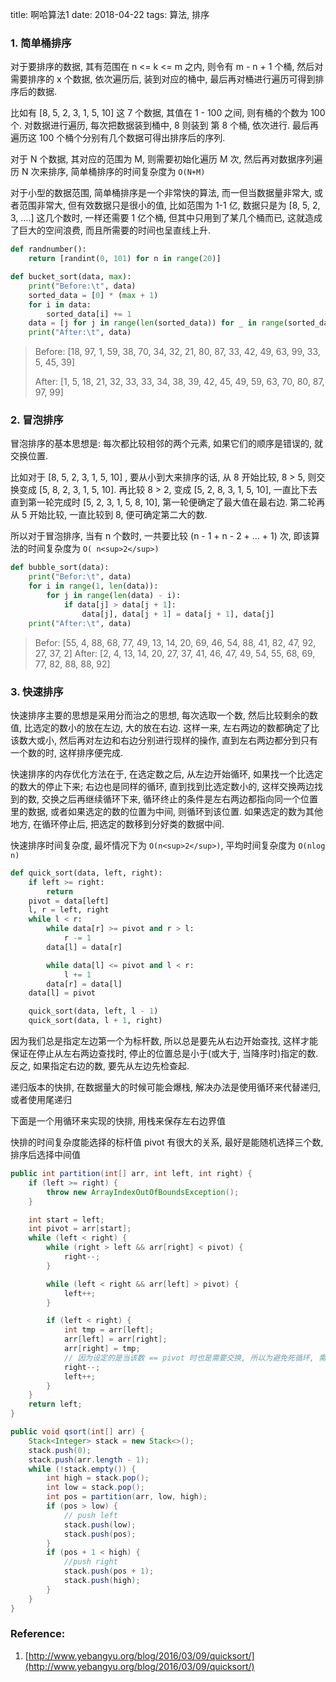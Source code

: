 title: 啊哈算法1
date: 2018-04-22
tags: 算法, 排序



### 1. 简单桶排序

对于要排序的数据, 其有范围在 n <= k <= m 之内, 则令有 m - n + 1 个桶, 然后对需要排序的 x 个数据, 依次遍历后, 装到对应的桶中, 最后再对桶进行遍历可得到排序后的数据.

比如有 [8, 5, 2, 3, 1, 5, 10] 这 7 个数据, 其值在 1 - 100 之间, 则有桶的个数为 100 个.  对数据进行遍历, 每次把数据装到桶中, 8 则装到 第 8 个桶, 依次进行. 最后再遍历这 100 个桶个分别有几个数据可得出排序后的序列.

对于 N 个数据, 其对应的范围为 M, 则需要初始化遍历 M 次, 然后再对数据序列遍历 N 次来排序, 简单桶排序的时间复杂度为 `O(N+M)`

对于小型的数据范围, 简单桶排序是一个非常快的算法, 而一但当数据量非常大, 或者范围非常大, 但有效数据只是很小的值, 比如范围为 1-1 亿, 数据只是为 [8, 5, 2, 3, ….] 这几个数时, 一样还需要 1 亿个桶, 但其中只用到了某几个桶而已, 这就造成了巨大的空间浪费, 而且所需要的时间也呈直线上升.

```python
def randnumber():
    return [randint(0, 101) for n in range(20)]

def bucket_sort(data, max):
    print("Before:\t", data)
    sorted_data = [0] * (max + 1)
    for i in data:
        sorted_data[i] += 1
    data = [j for j in range(len(sorted_data)) for _ in range(sorted_data[j])]
    print("After:\t", data)
```

> Before:	 [18, 97, 1, 59, 38, 70, 34, 32, 21, 80, 87, 33, 42, 49, 63, 99, 33, 5, 45, 39]
>
> After:	 [1, 5, 18, 21, 32, 33, 33, 34, 38, 39, 42, 45, 49, 59, 63, 70, 80, 87, 97, 99]

### 2. 冒泡排序

冒泡排序的基本思想是: 每次都比较相邻的两个元素, 如果它们的顺序是错误的, 就交换位置.

比如对于  [8, 5, 2, 3, 1, 5, 10] , 要从小到大来排序的话, 从 8 开始比较, 8 > 5, 则交换变成 [5, 8, 2, 3, 1, 5, 10]. 再比较 8 > 2, 变成  [5, 2, 8, 3, 1, 5, 10], 一直比下去直到第一轮完成时 [5, 2, 3, 1, 5, 8, 10], 第一轮便确定了最大值在最右边. 第二轮再从 5 开始比较, 一直比较到 8, 便可确定第二大的数.

所以对于冒泡排序, 当有 n 个数时, 一共要比较 (n - 1 + n - 2 + … + 1) 次, 即该算法的时间复杂度为 `O( n<sup>2</sup>)`

```python
def bubble_sort(data):
    print("Befor:\t", data)
    for i in range(1, len(data)):
        for j in range(len(data) - i):
            if data[j] > data[j + 1]:
                data[j], data[j + 1] = data[j + 1], data[j]
	print("After:\t", data)
```

> Befor:	 [55, 4, 88, 68, 77, 49, 13, 14, 20, 69, 46, 54, 88, 41, 82, 47, 92, 27, 37, 2]
> After:	 [2, 4, 13, 14, 20, 27, 37, 41, 46, 47, 49, 54, 55, 68, 69, 77, 82, 88, 88, 92]

### 3. 快速排序

快速排序主要的思想是采用分而治之的思想, 每次选取一个数, 然后比较剩余的数值, 比选定的数小的放在左边, 大的放在右边. 这样一来, 左右两边的数都确定了比该数大或小, 然后再对左边和右边分别进行现样的操作, 直到左右两边都分到只有一个数的时, 这样排序便完成.

快速排序的内存优化方法在于, 在选定数之后, 从左边开始循环, 如果找一个比选定的数大的停止下来; 右边也是同样的循环, 直到找到比选定数小的, 这样交换两边找到的数, 交换之后再继续循环下来, 循环终止的条件是左右两边都指向同一个位置里的数据, 或者如果选定的数的位置为中间, 则循环到该位置. 如果选定的数为其他地方, 在循环停止后, 把选定的数移到分好类的数据中间.

快速排序时间复杂度, 最坏情况下为 `O(n<sup>2</sup>)`, 平均时间复杂度为 `O(nlog n)`

```python
def quick_sort(data, left, right):
    if left >= right:
        return
    pivot = data[left]
    l, r = left, right
    while l < r:
        while data[r] >= pivot and r > l:
            r -= 1
        data[l] = data[r]

        while data[l] <= pivot and l < r:
            l += 1
        data[r] = data[l]
    data[l] = pivot

    quick_sort(data, left, l - 1)
    quick_sort(data, l + 1, right)
```

因为我们总是指定左边第一个为标杆数, 所以总是要先从右边开始查找, 这样才能保证在停止从左右两边查找时, 停止的位置总是小于(或大于, 当降序时)指定的数. 反之, 如果指定右边的数, 要先从左边先检查起.

递归版本的快排, 在数据量大的时候可能会爆栈, 解决办法是使用循环来代替递归, 或者使用尾递归

下面是一个用循环来实现的快排, 用栈来保存左右边界值

快排的时间复杂度能选择的标杆值 pivot 有很大的关系, 最好是能随机选择三个数, 排序后选择中间值

```java
public int partition(int[] arr, int left, int right) {
    if (left >= right) {
        throw new ArrayIndexOutOfBoundsException();
    }

    int start = left;
    int pivot = arr[start];
    while (left < right) {
        while (right > left && arr[right] < pivot) {
            right--;
        }

        while (left < right && arr[left] > pivot) {
            left++;
        }

        if (left < right) {
            int tmp = arr[left];
            arr[left] = arr[right];
            arr[right] = tmp;
            // 因为设定的是当该数 == pivot 时也是需要交换, 所以为避免死循环, 需要手动移位
            right--;
            left++;
        }
    }
    return left;
}

public void qsort(int[] arr) {
    Stack<Integer> stack = new Stack<>();
    stack.push(0);
    stack.push(arr.length - 1);
    while (!stack.empty()) {
        int high = stack.pop();
        int low = stack.pop();
        int pos = partition(arr, low, high);
        if (pos > low) {
            // push left
            stack.push(low);
            stack.push(pos);
        }
        if (pos + 1 < high) {
            //push right
            stack.push(pos + 1);
            stack.push(high);
        }
    }
}
```





### Reference:

1. [http://www.yebangyu.org/blog/2016/03/09/quicksort/](http://www.yebangyu.org/blog/2016/03/09/quicksort/)